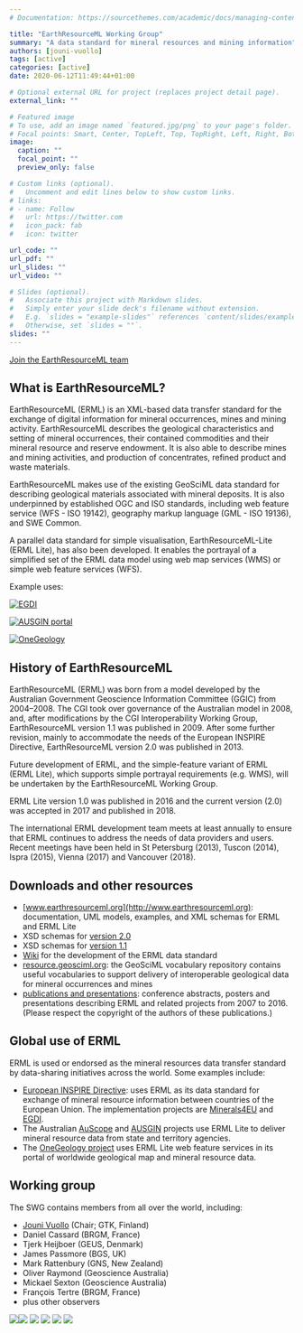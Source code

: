```yaml
---
# Documentation: https://sourcethemes.com/academic/docs/managing-content/

title: "EarthResourceML Working Group"
summary: "A data standard for mineral resources and mining information"
authors: [jouni-vuollo]
tags: [active]
categories: [active]
date: 2020-06-12T11:49:44+01:00

# Optional external URL for project (replaces project detail page).
external_link: ""

# Featured image
# To use, add an image named `featured.jpg/png` to your page's folder.
# Focal points: Smart, Center, TopLeft, Top, TopRight, Left, Right, BottomLeft, Bottom, BottomRight.
image:
  caption: ""
  focal_point: ""
  preview_only: false

# Custom links (optional).
#   Uncomment and edit lines below to show custom links.
# links:
# - name: Follow
#   url: https://twitter.com
#   icon_pack: fab
#   icon: twitter

url_code: ""
url_pdf: ""
url_slides: ""
url_video: ""

# Slides (optional).
#   Associate this project with Markdown slides.
#   Simply enter your slide deck's filename without extension.
#   E.g. `slides = "example-slides"` references `content/slides/example-slides.md`.
#   Otherwise, set `slides = ""`.
slides: ""
---
```


[Join the EarthResourceML team](mailto:Jouni.Vuollo@gtk.fi?subject=Application%20to%20join%20the%20EarthResourceML%20Working%20Group)

What is EarthResourceML?
------------------------

EarthResourceML (ERML) is an XML-based data transfer standard for the exchange of digital information for mineral occurrences, mines and mining activity. EarthResourceML describes the geological characteristics and setting of mineral occurrences, their contained commodities and their mineral resource and reserve endowment. It is also able to describe mines and mining activities, and production of concentrates, refined product and waste materials.

EarthResourceML makes use of the existing GeoSciML data standard for describing geological materials associated with mineral deposits. It is also underpinned by established OGC and ISO standards, including web feature service (WFS - ISO 19142), geography markup language (GML - ISO 19136), and SWE Common.

A parallel data standard for simple visualisation, EarthResourceML-Lite (ERML Lite), has also been developed. It enables the portrayal of a simplified set of the ERML data model using web map services (WMS) or simple web feature services (WFS).

Example uses:

[![EGDI](/img/egdi_2019.jpg)](http://www.europe-geology.eu/mineral-resources/mineral-resources-map/critical-raw-materials-map/)

[![AUSGIN portal](/img/ausgin_2019.jpg)](http://portal.geoscience.gov.au/)

[![OneGeology](/img/oneGeology_2019.jpg)](http://portal.onegeology.org/OnegeologyGlobal/)

History of EarthResourceML
--------------------------

EarthResourceML (ERML) was born from a model developed by the Australian Government Geoscience Information Committee (GGIC) from 2004–2008. The CGI took over governance of the Australian model in 2008, and, after modifications by the CGI Interoperability Working Group, EarthResourceML version 1.1 was published in 2009. After some further revision, mainly to accommodate the needs of the European INSPIRE Directive, EarthResourceML version 2.0 was published in 2013.

Future development of ERML, and the simple-feature variant of ERML (ERML Lite), which supports simple portrayal requirements (e.g. WMS), will be undertaken by the EarthResourceML Working Group.

ERML Lite version 1.0 was published in 2016 and the current version (2.0) was accepted in 2017 and published in 2018.

The international ERML development team meets at least annually to ensure that ERML continues to address the needs of data providers and users. Recent meetings have been held in St Petersburg (2013), Tuscon (2014), Ispra (2015), Vienna (2017) and Vancouver (2018).

Downloads and other resources
-----------------------------

*   [www.earthresourceml.org](http://www.earthresourceml.org): documentation, UML models, examples, and XML schemas for ERML and ERML Lite
*   XSD schemas for [version 2.0](http://schemas.earthresourceml.org/2.0/)
*   XSD schemas for [version 1.1](http://www.earthresourceml.org/earthresourceml/1.1/xsd/)
*   [Wiki](https://www.seegrid.csiro.au/wiki/CGIModel/EarthResourceML) for the development of the ERML data standard
*   [resource.geosciml.org](http://resource.geosciml.org/): the GeoSciML vocabulary repository contains useful vocabularies to support delivery of interoperable geological data for mineral occurrences and mines
*   [publications and presentations](https://www.seegrid.csiro.au/wiki/CGIModel/EarthResourceMLPresentations): conference abstracts, posters and presentations describing ERML and related projects from 2007 to 2016. (Please respect the copyright of the authors of these publications.)

Global use of ERML
------------------

ERML is used or endorsed as the mineral resources data transfer standard by data-sharing initiatives across the world. Some examples include:

*   [European INSPIRE Directive](http://inspire.ec.europa.eu/): uses ERML as its data standard for exchange of mineral resource information between countries of the European Union. The implementation projects are [Minerals4EU](http://www.minerals4eu.eu/) and [EGDI](http://www.europe-geology.eu/).
*   The Australian [AuScope](http://auscope.org.au/site/) and [AUSGIN](http://www.geoscience.gov.au/) projects use ERML Lite to deliver mineral resource data from state and territory agencies.
*   The [OneGeology project](http://www.onegeology.org/) uses ERML Lite web feature services in its portal of worldwide geological map and mineral resource data.

Working group
-------------

The SWG contains members from all over the world, including:

*   [Jouni Vuollo](mailto:jouni.vuollo@gtk.fi) (Chair; GTK, Finland)
*   Daniel Cassard (BRGM, France)
*   Tjerk Heijboer (GEUS, Denmark)
*   James Passmore (BGS, UK)
*   Mark Rattenbury (GNS, New Zealand)
*   Oliver Raymond (Geoscience Australia)
*   Mickael Sexton (Geoscience Australia)
*   François Tertre (BRGM, France)
*   plus other observers

[![](/img/inspire_2019.jpg)](https://inspire.ec.europa.eu/)[![](/img/minerals4u_logo.jpg)](http://www.minerals4eu.eu/) [![](/img/ASGIN_logo.jpg)](http://www.geoscience.gov.au/) [![](/img/onegeology_logo_large.png)](http://www.onegeology.org) [![](/img/egdi_logo.jpg)](http://www.europe-geology.eu/) [![](/img/auscope.jpg)](https://www.auscope.org.au/)
